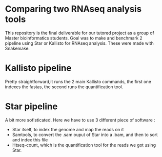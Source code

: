 # Comparing two RNAseq analysis tools

This repository is the final deliverable for our tutored project as a group of Master bioinformatics students.
Goal was to make and benchmark 2 pipeline using Star or Kallisto for RNAseq analysis. These were made with Snakemake.

# Kallisto pipeline
Pretty straightforward,it runs the 2 main Kallisto commands, the first one indexes the fastas, the second runs the quantification tool.

# Star pipeline
A bit more sofisticated.
Here we have to use 3 different piece of software :
  - Star itself, to index the genome and map the reads on it
  - Samtools, to convert the .sam ouput of Star into a .bam, and then to sort and index this file
  - Htseq-count, which is the quantification tool for the reads we got using Star.
